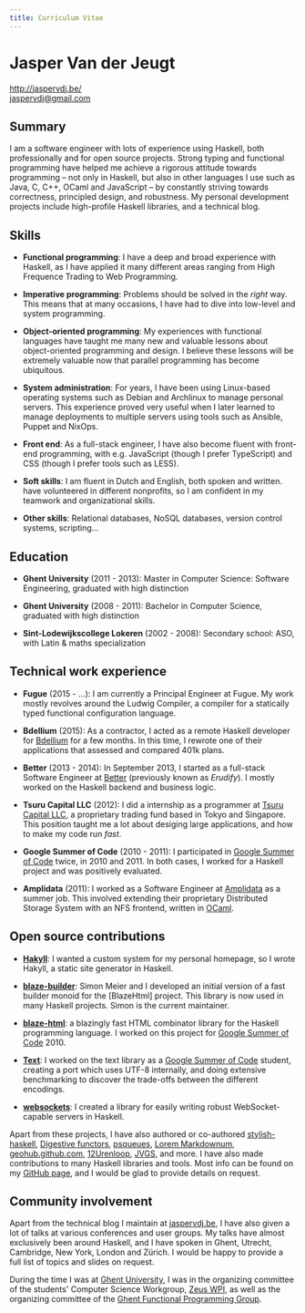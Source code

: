 ```yaml
---
title: Curriculum Vitae
---
```


# Jasper Van der Jeugt

<http://jaspervdj.be/>  
<jaspervdj@gmail.com>

## Summary

I am a software engineer with lots of experience using Haskell, both
professionally and for open source projects. Strong typing and functional
programming have helped me achieve a rigorous attitude towards programming –
not only in Haskell, but also in other languages I use such as Java, C, C++,
OCaml and JavaScript – by constantly striving towards correctness, principled
design, and robustness. My personal development projects include high-profile
Haskell libraries, and a technical blog.

## Skills

- **Functional programming**: I have a deep and broad experience with Haskell,
  as I have applied it many different areas ranging from High Frequence Trading
  to Web Programming.

- **Imperative programming**: Problems should be solved in the *right* way. This
  means that at many occasions, I have had to dive into low-level and system
  programming.

- **Object-oriented programming**: My experiences with functional languages have
  taught me many new and valuable lessons about object-oriented programming and
  design. I believe these lessons will be extremely valuable now that parallel
  programming has become ubiquitous.

- **System administration**: For years, I have been using Linux-based operating
  systems such as Debian and Archlinux to manage personal servers. This
  experience proved very useful when I later learned to manage deployments to
  multiple servers using tools such as Ansible, Puppet and NixOps.

- **Front end**: As a full-stack engineer, I have also become fluent with
  front-end programming, with e.g. JavaScript (though I prefer TypeScript) and
  CSS (though I prefer tools such as LESS).

- **Soft skills**: I am fluent in Dutch and English, both spoken and written.
  have volunteered in different nonprofits, so I am confident in my teamwork and
  organizational skills.

- **Other skills**: Relational databases, NoSQL databases, version control
  systems, scripting...

## Education

- **Ghent University** (2011 - 2013):
  Master in Computer Science: Software Engineering, graduated with high
  distinction

- **Ghent University** (2008 - 2011):
  Bachelor in Computer Science, graduated with high distinction

- **Sint-Lodewijkscollege Lokeren** (2002 - 2008):
  Secondary school: ASO, with Latin & maths specialization

## Technical work experience

- **Fugue** (2015 - ...): I am currently a Principal Engineer at Fugue.  My work
  mostly revolves around the Ludwig Compiler, a compiler for a statically typed
  functional configuration language.

- **Bdellium** (2015): As a contractor, I acted as a remote Haskell developer
  for [Bdellium] for a few months.  In this time, I rewrote one of their
  applications that assessed and compared 401k plans.

- **Better** (2013 - 2014): In September 2013, I started as a full-stack
  Software Engineer at [Better] (previously known as *Erudify*). I mostly worked
  on the Haskell backend and business logic.

- **Tsuru Capital LLC** (2012): I did a internship as a programmer at [Tsuru
  Capital LLC], a proprietary trading fund based in Tokyo and Singapore. This
  position taught me a lot about desiging large applications, and how to make my
  code run *fast*.

- **Google Summer of Code** (2010 - 2011): I participated in [Google Summer of
  Code] twice, in 2010 and 2011. In both cases, I worked for a Haskell project
  and was positively evaluated.

- **Amplidata** (2011): I worked as a Software Engineer at [Amplidata] as a
  summer job. This involved extending their proprietary Distributed Storage
  System with an NFS frontend, written in [OCaml].

[Amplidata]: http://www.amplidata.com/
[Bdellium]: http://bdellium.com/
[Better]: http://better.io/
[Google Summer of Code]: http://code.google.com/soc/
[OCaml]: http://caml.inria.fr/
[Tsuru Capital LLC]: http://tsurucapital.com/

## Open source contributions

- **[Hakyll]**: I wanted a custom system for my personal homepage,
  so I wrote Hakyll, a static site generator in Haskell.

- **[blaze-builder]**: Simon Meier and I developed an initial version of a
  fast builder monoid for the [BlazeHtml] project. This library is now used in
  many Haskell projects. Simon is the current maintainer.

- **[blaze-html]**: a blazingly fast HTML combinator library for the Haskell
  programming language. I worked on this project for
  [Google Summer of Code] 2010.

- **[Text]**: I worked on the text library as a [Google Summer of Code]
  student, creating a port which uses UTF-8 internally, and doing extensive
  benchmarking to discover the trade-offs between the different encodings.

- **[websockets]**: I created a library for easily writing
  robust WebSocket-capable servers in Haskell.

Apart from these projects, I have also authored or co-authored
[stylish-haskell], [Digestive functors], [psqueues], [Lorem Markdownum],
[geohub.github.com], [12Urenloop], [JVGS], and more. I have also made
contributions to many Haskell libraries and tools. Most info can be found on my
[GitHub page], and I would be glad to provide details on request.

[geohub.github.com]: http://geohub.github.io/
[12Urenloop]: https://github.com/ZeusWPI/12Urenloop
[blaze-html]: http://jaspervdj.be/blaze
[Digestive functors]: http://github.com/jaspervdj/digestive-functors/
[GitHub page]: http://github.com/jaspervdj
[Hakyll]: http://jaspervdj.be/hakyll
[JVGS]: http://jvgs.sf.net/
[Lorem Markdownum]: http://jaspervdj.be/lorem-markdownum
[Text]: https://github.com/bos/text
[Zeus WPI]: http://zeus.ugent.be/
[blaze-builder]: http://github.com/meiersi/blaze-builder/
[lorem ipsum]: http://lipsum.com/
[markdown]: http://daringfireball.net/projects/markdown/
[psqueues]: https://hackage.haskell.org/package/psqueues
[stylish-haskell]: http://github.com/jaspervdj/stylish-haskell
[websockets]: http://jaspervdj.be/websockets/

## Community involvement

Apart from the technical blog I maintain at
[jaspervdj.be](http://jaspervdj.be/), I have also given a lot of talks at
various conferences and user groups. My talks have almost exclusively been
around Haskell, and I have spoken in Ghent, Utrecht, Cambridge, New York, London
and Zürich. I would be happy to provide a full list of topics and slides on
request.

During the time I was at [Ghent University], I was in the organizing committee
of the students' Computer Science Workgroup, [Zeus WPI], as well as the
organizing committee of the [Ghent Functional Programming Group].

[Ghent Functional Programming Group]: http://www.haskell.org/haskellwiki/Ghent_Functional_Programming_Group
[Ghent University]: http://ugent.be/
[Zeus WPI]: http://zeus.ugent.be/
